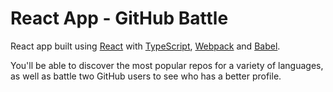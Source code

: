 # React App - GitHub Battle

React app built using [React](https://reactjs.org) with [TypeScript](https://www.typescriptlang.org), [Webpack](https://webpack.js.org) and [Babel](https://babeljs.io).

You'll be able to discover the most popular repos for a variety of languages, as well as battle two GitHub users to see who has a better profile.
